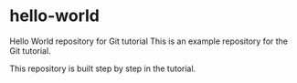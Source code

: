 # hello-world
Hello World repository for Git tutorial
This is an example repository for the Git tutorial.

This repository is built step by step in the tutorial.

 
